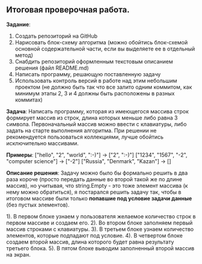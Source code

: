 ## Итоговая проверочная работа.

**Задание**:
1. Создать репозиторий на GitHub
2. Нарисовать блок-схему алгоритма (можно обойтись блок-схемой основной содержательной части, если вы выделяете ее в отдельный метод)
3. Снабдить репозиторий оформленным текстовым описанием решения (файл README.md)
4. Написать программу, решающую поставленную задачу
5. Использовать контроль версий в работе над этим небольшим проектом (не должно быть так что все залито одним коммитом, как минимум этапы 2, 3 и 4 должны быть расположены в разных коммитах)

**Задача**:
Написать программу, которая из имеющегося массива строк формирует массив из строк, длина которых меньше либо равна 3 символа. Первоначальный массив можно ввести с клавиатуры, либо задать на старте выполнения алгоритма. При решении не рекомендуется пользоваться коллекциями, лучше обойтись исключительно массивами.

**Примеры**:
["hello", "2", "world", ":-)"] -> ["2", ":-)"]
["1234", "1567", "-2", "computer science"] -> ["-2"]
["Russia", "Denmark", "Kazan"] -> []

**Описание решения**:
Задачу можно было бы формально решить в два раза короче (просто передать данные во второй такой же по длине массив), но учитывая, что string.Empty - это тоже элемент массива (к нему можно обратиться), я постарался решить задачу так, чтобы в итоговом массиве были только **попавшие под условие задачи данные** (без пустых элементов).

1). В первом блоке узнаем у пользователя желаемое количество строк в первом массиве и создаем его.
2). Во втором блоке заполняем первый массив строками с клавиатуры.
3). В третьем блоке узнаем количество элементов, которые подпадают под условие.
4). В четвертом блоке создаем второй массив, длина которого будет равна результату третьего блока.
5). В пятом блоке выводим заполненный второй массив на экран.
